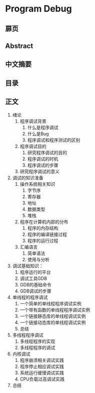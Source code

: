 # Program Debug
## 扉页
## Abstract
## 中文摘要
## 目录
## 正文
1. 绪论
    1. 程序调试背景
        1. 什么是程序调试
        2. 什么是Bug
        2. 程序调试和程序测试的区别
    2. 程序调试目的 
        1. 研究程序调试的目的
        2. 程序调试的时机
        3. 程序调试的步骤
    3. 研究程序调试的意义
2. 调试的知识准备
    1. 操作系统相关知识
        1. 字节序
        2. 寄存器
        3. 地址
        4. 数据类型
        5. 堆栈
    2. 程序在计算机内部的分布
        1. 程序的内存结构
        2. 程序的编译链接过程
        3. 程序的运行过程
    3. 汇编语言
        1. 简单语法
        2. 使用与分析
3. 调试基础知识：
    1. 程序运行的平台
    2. 调试工具GDB
    3. GDB的基础命令
    4. GDB调试的步骤
4. 单线程的程序调试
    1. 一个简单的单线程程序调试实例
    2. 一个带有函数的单线程程序调试实例
    3. 一个链接静态库的单线程调试实例
    4. 一个链接动态库的单线程调试实例
    5. 总结
5. 多线程程序调试
    1. 多线程程序的实现
    2. 多线程程序的调试
6. 内核调试
    1. 程序崩溃相关调试实践
    2. 程序停止相应调试实践
    3. 系统运行缓慢调试实践
    4. CPU负载过高调试实践
7. 总结